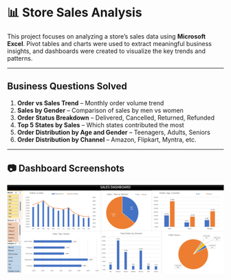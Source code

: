 # 📊 Store Sales Analysis

This project focuses on analyzing a store’s sales data using **Microsoft Excel**. Pivot tables and charts were used to extract meaningful business insights, and dashboards were created to visualize the key trends and patterns.

---

##  Business Questions Solved

1. **Order vs Sales Trend** – Monthly order volume trend
2. **Sales by Gender** – Comparison of sales by men vs women
3. **Order Status Breakdown** – Delivered, Cancelled, Returned, Refunded
4. **Top 5 States by Sales** – Which states contributed the most
5. **Order Distribution by Age and Gender** – Teenagers, Adults, Seniors
6. **Order Distribution by Channel** – Amazon, Flipkart, Myntra, etc.

---

## 📷 Dashboard Screenshots
![Output](Dashboard.png)
